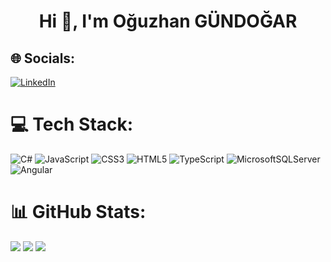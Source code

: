 <h1 align="center">Hi 👋, I'm Oğuzhan GÜNDOĞAR</h1>

## 🌐 Socials:
[![LinkedIn](https://img.shields.io/badge/LinkedIn-%230077B5.svg?logo=linkedin&logoColor=white)](https://linkedin.com/in/oguzhangundogar) 

# 💻 Tech Stack:
![C#](https://img.shields.io/badge/c%23-%23239120.svg?style=for-the-badge&logo=csharp&logoColor=white) ![JavaScript](https://img.shields.io/badge/javascript-%23323330.svg?style=for-the-badge&logo=javascript&logoColor=%23F7DF1E) ![CSS3](https://img.shields.io/badge/css3-%231572B6.svg?style=for-the-badge&logo=css3&logoColor=white) ![HTML5](https://img.shields.io/badge/html5-%23E34F26.svg?style=for-the-badge&logo=html5&logoColor=white) ![TypeScript](https://img.shields.io/badge/typescript-%23007ACC.svg?style=for-the-badge&logo=typescript&logoColor=white) ![MicrosoftSQLServer](https://img.shields.io/badge/Microsoft%20SQL%20Server-CC2927?style=for-the-badge&logo=microsoft%20sql%20server&logoColor=white) ![Angular](https://img.shields.io/badge/angular-%23DD0031.svg?style=for-the-badge&logo=angular&logoColor=white)
# 📊 GitHub Stats:
![](https://github-readme-stats.vercel.app/api?username=ogundogar&theme=dark&hide_border=true&include_all_commits=false&count_private=true) ![](https://github-readme-stats.vercel.app/api/top-langs/?username=ogundogar&theme=dark&hide_border=true&include_all_commits=false&count_private=true&layout=compact)
![](https://github-readme-streak-stats.herokuapp.com/?user=ogundogar&theme=dark&hide_border=true)<br/>


<!-- Proudly created with GPRM ( https://gprm.itsvg.in ) -->
